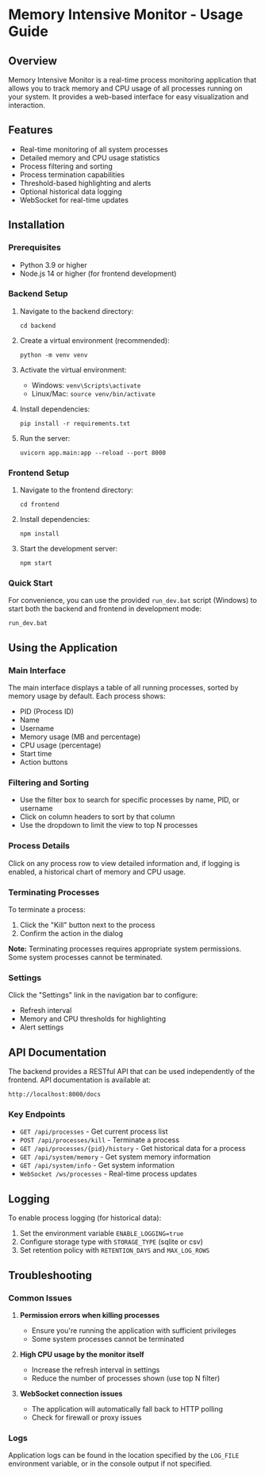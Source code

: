 # Memory Intensive Monitor - Usage Guide

## Overview

Memory Intensive Monitor is a real-time process monitoring application that allows you to track memory and CPU usage of all processes running on your system. It provides a web-based interface for easy visualization and interaction.

## Features

- Real-time monitoring of all system processes
- Detailed memory and CPU usage statistics
- Process filtering and sorting
- Process termination capabilities
- Threshold-based highlighting and alerts
- Optional historical data logging
- WebSocket for real-time updates

## Installation

### Prerequisites

- Python 3.9 or higher
- Node.js 14 or higher (for frontend development)

### Backend Setup

1. Navigate to the backend directory:
   ```
   cd backend
   ```

2. Create a virtual environment (recommended):
   ```
   python -m venv venv
   ```

3. Activate the virtual environment:
   - Windows: `venv\Scripts\activate`
   - Linux/Mac: `source venv/bin/activate`

4. Install dependencies:
   ```
   pip install -r requirements.txt
   ```

5. Run the server:
   ```
   uvicorn app.main:app --reload --port 8000
   ```

### Frontend Setup

1. Navigate to the frontend directory:
   ```
   cd frontend
   ```

2. Install dependencies:
   ```
   npm install
   ```

3. Start the development server:
   ```
   npm start
   ```

### Quick Start

For convenience, you can use the provided `run_dev.bat` script (Windows) to start both the backend and frontend in development mode:

```
run_dev.bat
```

## Using the Application

### Main Interface

The main interface displays a table of all running processes, sorted by memory usage by default. Each process shows:

- PID (Process ID)
- Name
- Username
- Memory usage (MB and percentage)
- CPU usage (percentage)
- Start time
- Action buttons

### Filtering and Sorting

- Use the filter box to search for specific processes by name, PID, or username
- Click on column headers to sort by that column
- Use the dropdown to limit the view to top N processes

### Process Details

Click on any process row to view detailed information and, if logging is enabled, a historical chart of memory and CPU usage.

### Terminating Processes

To terminate a process:

1. Click the "Kill" button next to the process
2. Confirm the action in the dialog

**Note:** Terminating processes requires appropriate system permissions. Some system processes cannot be terminated.

### Settings

Click the "Settings" link in the navigation bar to configure:

- Refresh interval
- Memory and CPU thresholds for highlighting
- Alert settings

## API Documentation

The backend provides a RESTful API that can be used independently of the frontend. API documentation is available at:

```
http://localhost:8000/docs
```

### Key Endpoints

- `GET /api/processes` - Get current process list
- `POST /api/processes/kill` - Terminate a process
- `GET /api/processes/{pid}/history` - Get historical data for a process
- `GET /api/system/memory` - Get system memory information
- `GET /api/system/info` - Get system information
- `WebSocket /ws/processes` - Real-time process updates

## Logging

To enable process logging (for historical data):

1. Set the environment variable `ENABLE_LOGGING=true`
2. Configure storage type with `STORAGE_TYPE` (sqlite or csv)
3. Set retention policy with `RETENTION_DAYS` and `MAX_LOG_ROWS`

## Troubleshooting

### Common Issues

1. **Permission errors when killing processes**
   - Ensure you're running the application with sufficient privileges
   - Some system processes cannot be terminated

2. **High CPU usage by the monitor itself**
   - Increase the refresh interval in settings
   - Reduce the number of processes shown (use top N filter)

3. **WebSocket connection issues**
   - The application will automatically fall back to HTTP polling
   - Check for firewall or proxy issues

### Logs

Application logs can be found in the location specified by the `LOG_FILE` environment variable, or in the console output if not specified.